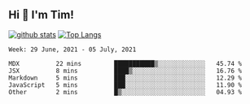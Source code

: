 ## Hi 👋 I'm Tim!
  
  [![github stats](https://github-readme-stats.vercel.app/api?username=thostetler&theme=dracula&count_private=true&show_icons=true)](https://github.com/thostetler/github-readme-stats)
  [![Top Langs](https://github-readme-stats.vercel.app/api/top-langs/?username=thostetler&layout=compact&count_private=true&theme=dracula&show_icons=true)](https://github.com/thostetler/github-readme-stats)
 
<!--START_SECTION:waka-->
```text
Week: 29 June, 2021 - 05 July, 2021

MDX          22 mins         ███████████▒░░░░░░░░░░░░░   45.74 % 
JSX          8 mins          ████▒░░░░░░░░░░░░░░░░░░░░   16.76 % 
Markdown     5 mins          ███░░░░░░░░░░░░░░░░░░░░░░   12.29 % 
JavaScript   5 mins          ███░░░░░░░░░░░░░░░░░░░░░░   11.90 % 
Other        2 mins          █▒░░░░░░░░░░░░░░░░░░░░░░░   04.93 % 
```
<!--END_SECTION:waka-->
